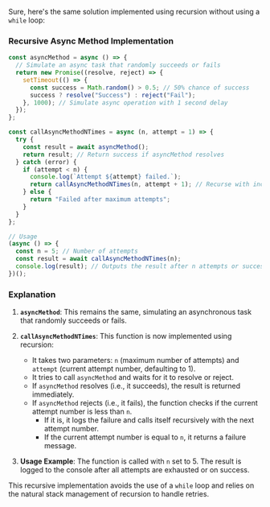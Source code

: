 Sure, here's the same solution implemented using recursion without using a `while` loop:

### Recursive Async Method Implementation

```javascript
const asyncMethod = async () => {
  // Simulate an async task that randomly succeeds or fails
  return new Promise((resolve, reject) => {
    setTimeout(() => {
      const success = Math.random() > 0.5; // 50% chance of success
      success ? resolve("Success") : reject("Fail");
    }, 1000); // Simulate async operation with 1 second delay
  });
};

const callAsyncMethodNTimes = async (n, attempt = 1) => {
  try {
    const result = await asyncMethod();
    return result; // Return success if asyncMethod resolves
  } catch (error) {
    if (attempt < n) {
      console.log(`Attempt ${attempt} failed.`);
      return callAsyncMethodNTimes(n, attempt + 1); // Recurse with incremented attempt
    } else {
      return "Failed after maximum attempts";
    }
  }
};

// Usage
(async () => {
  const n = 5; // Number of attempts
  const result = await callAsyncMethodNTimes(n);
  console.log(result); // Outputs the result after n attempts or success
})();
```

### Explanation

1. **`asyncMethod`**: This remains the same, simulating an asynchronous task that randomly succeeds or fails.
2. **`callAsyncMethodNTimes`**: This function is now implemented using recursion:
    - It takes two parameters: `n` (maximum number of attempts) and `attempt` (current attempt number, defaulting to 1).
    - It tries to call `asyncMethod` and waits for it to resolve or reject.
    - If `asyncMethod` resolves (i.e., it succeeds), the result is returned immediately.
    - If `asyncMethod` rejects (i.e., it fails), the function checks if the current attempt number is less than `n`.
      - If it is, it logs the failure and calls itself recursively with the next attempt number.
      - If the current attempt number is equal to `n`, it returns a failure message.

3. **Usage Example**: The function is called with `n` set to 5. The result is logged to the console after all attempts are exhausted or on success.

This recursive implementation avoids the use of a `while` loop and relies on the natural stack management of recursion to handle retries.